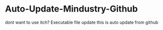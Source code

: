 # Auto-Update-Mindustry-Github
dont want to use itch?
Executable file update
this is auto update from github
